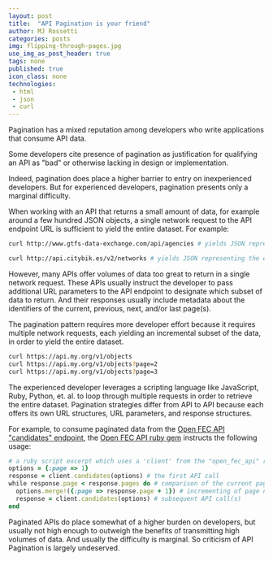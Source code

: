```yaml
---
layout: post
title:  "API Pagination is your friend"
author: MJ Rossetti
categories: posts
img: flipping-through-pages.jpg
use_img_as_post_header: true
tags: none
published: true
icon_class: none
technologies:
 - html
 - json
 - curl
---
```


Pagination has a mixed reputation among developers who write applications that consume API data.

Some developers cite
 presence of pagination
 as justification for
 qualifying an API as "bad" or otherwise lacking in design or implementation.

Indeed, pagination does place a higher barrier to entry on inexperienced developers. But for experienced developers, pagination presents only a marginal difficulty.

When working with an API that returns a small amount of data, for example around a few hundred JSON objects, a single network request to the API endpoint URL is sufficient to yield the entire dataset. For example:

```` sh
curl http://www.gtfs-data-exchange.com/api/agencies # yields JSON representing the entire dataset of transit agencies
````

```` sh
curl http://api.citybik.es/v2/networks # yields JSON representing the entire dataset of bikeshare networks
````

However, many APIs offer volumes of data too great to return in a single network request. These APIs usually instruct the developer to pass additional URL parameters to the API endpoint to designate which subset of data to return. And their responses usually include metadata about the identifiers of the current, previous, next, and/or last page(s).

The pagination pattern requires more developer effort because it requires multiple network requests, each yielding an incremental subset of the data, in order to yield the entire dataset.

```` sh
curl https://api.my.org/v1/objects
curl https://api.my.org/v1/objects?page=2
curl https://api.my.org/v1/objects?page=3
````

The experienced developer leverages a scripting language like JavaScript, Ruby, Python, et. al. to loop through multiple requests in order to retrieve the entire dataset. Pagination strategies differ from API to API because each offers its own URL structures, URL parameters, and response structures.

For example, to consume paginated data from the [Open FEC API](https://api.open.fec.gov/developers) ["candidates" endpoint](https://api.open.fec.gov/developers#!/candidate/get_candidates), the [Open FEC API ruby gem](https://github.com/data-creative/open-fec-api-ruby#usage) instructs the following usage:

```` rb
# a ruby script excerpt which uses a 'client' from the "open_fec_api" ruby gem to make requests...
options = {:page => 1}
response = client.candidates(options) # the first API call
while response.page < response.pages do # comparison of the current page number to the last page number, to determine whether or not to place future calls...
  options.merge!({:page => response.page + 1}) # incrementing of page number
  response = client.candidates(options) # subsequent API call(s)
end
````

Paginated APIs do place somewhat of a higher burden on developers, but usually not high enough to outweigh the benefits of transmitting high volumes of data. And usually the difficulty is marginal. So criticism of API Pagination is largely undeserved.
